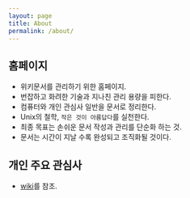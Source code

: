 ```yaml
---
layout: page
title: About
permalink: /about/
---
```


## 홈페이지

* 위키문서를 관리하기 위한 홈페이지.
* 번잡하고 화려한 기술과 지나친 관리 용량을 피한다.
* 컴퓨터와 개인 관심사 일반을 문서로 정리한다.
* Unix의 철학, `작은 것이 아름답다`를 실천한다.
* 최종 목표는 손쉬운 문서 작성과 관리를 단순화 하는 것.
* 문서는 시간이 지날 수록 완성되고 조직화될 것이다.

## 개인 주요 관심사
* [wiki](/wiki/index.md)를 참조.

